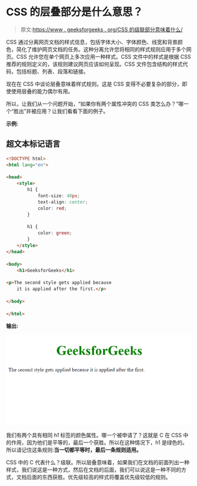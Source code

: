 # CSS 的层叠部分是什么意思？

> 原文:[https://www . geeksforgeeks . org/CSS 的级联部分意味着什么/](https://www.geeksforgeeks.org/what-does-the-cascading-portion-of-css-means/)

CSS 通过分离网页文档的样式信息，包括字体大小、字体颜色、线宽和背景颜色，简化了维护网页文档的任务。这种分离允许您将相同的样式规则应用于多个网页。CSS 允许您在单个网页上多次应用一种样式。CSS 文件中的样式是根据 CSS 推荐的规则定义的，该规则建议网页应该如何呈现。CSS 文件包含结构的样式代码，包括标题、列表、段落和链接。

现在在 CSS 中谈论层叠意味着样式规则。这是 CSS 变得不必要复杂的部分，即使使用层叠的能力偶尔有用。

所以，让我们从一个问题开始，“如果你有两个属性冲突的 CSS 类怎么办？”哪一个“胜出”并被应用？让我们看看下面的例子。

**示例:**

## 超文本标记语言

```html
<!DOCTYPE html>
<html lang="en">

<head>
    <style>
        h1 {
            font-size: 40px;
            text-align: center;
            color: red;
        }

        h1 {
            color: green;
        }
    </style>
</head>

<body>
    <h1>GeeksforGeeks</h1>

<p>The second style gets applied because
    it is applied after the first.</p>

</body>

</html>
```

**输出:**

![](img/3a3965ec7191f9ce9108d8f8f8524b28.png)

我们有两个具有相同 *h1* 标签的颜色属性。哪一个被申请了？这就是 C 在 CSS 中的作用，因为他们是平等的，最后一个获胜。所以在这种情况下，h1 是绿色的。所以请记住这条规则:**当一切都平等时，最后一条规则适用。**

CSS 中的 C 代表什么？级联。所以层叠意味着，如果我们在文档的前面列出一种样式，我们说这是一种方式，然后在文档的后面，我们可以说这是一种不同的方式，文档后面的东西获胜。优先级较高的样式将覆盖优先级较低的规则。